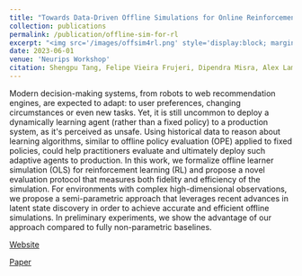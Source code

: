 ```yaml
---
title: "Towards Data-Driven Offline Simulations for Online Reinforcement Learning"
collection: publications
permalink: /publication/offline-sim-for-rl
excerpt: "<img src='/images/offsim4rl.png' style='display:block; margin:auto;'><br/>Many resource management problems require sequential decision-making under uncertainty, where the only uncertainty affecting the decision outcomes are exogenous variables outside the control of the decision-maker. We model these problems as Exo-MDPs (Markov Decision Processes with Exogenous Inputs) and design a class of data-efficient algorithms for them termed Hindsight Learning (HL). Our HL algorithms achieve data efficiency by leveraging a key insight: having samples of the exogenous variables, past decisions can be revisited in hindsight to infer counterfactual consequences that can accelerate policy improvements. We compare HL against classic baselines in the multi-secretary and airline revenue management problems. We also scale our algorithms to a business-critical cloud resource management problem — allocating Virtual Machines (VMs) to physical machines, and simulate their performance with real datasets from a large public cloud provider. We find that HL algorithms outperform domain-specific heuristics, as well as state-of-the-art reinforcement learning methods."
date: 2023-06-01
venue: 'Neurips Workshop'
citation: Shengpu Tang, Felipe Vieira Frujeri, Dipendra Misra, Alex Lamb, John Langford, Paul Mineiro, Sebastian Kochman
---
```

Modern decision-making systems, from robots to web recommendation engines, are expected to adapt: to user preferences, changing circumstances or even new tasks. Yet, it is still uncommon to deploy a dynamically learning agent (rather than a fixed policy) to a production system, as it's perceived as unsafe. Using historical data to reason about learning algorithms, similar to offline policy evaluation (OPE) applied to fixed policies, could help practitioners evaluate and ultimately deploy such adaptive agents to production. In this work, we formalize offline learner simulation (OLS) for reinforcement learning (RL) and propose a novel evaluation protocol that measures both fidelity and efficiency of the simulation. For environments with complex high-dimensional observations, we propose a semi-parametric approach that leverages recent advances in latent state discovery in order to achieve accurate and efficient offline simulations. In preliminary experiments, we show the advantage of our approach compared to fully non-parametric baselines.

[Website](https://github.com/microsoft/rl-offline-simulation)

[Paper](https://arxiv.org/abs/2211.07614)

